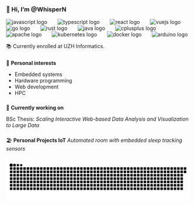### 👋 Hi, I’m @WhisperN

<p float="left">
<img src="https://cdn.jsdelivr.net/gh/devicons/devicon/icons/javascript/javascript-original.svg" height="25" alt="javascript logo"  />
<img width="20" />
<img src="https://cdn.jsdelivr.net/gh/devicons/devicon/icons/typescript/typescript-original.svg" height="25" alt="typescript logo"  />
<img width="20" />
<img src="https://cdn.jsdelivr.net/gh/devicons/devicon/icons/react/react-original.svg" height="25" alt="react logo"  />
<img width="20" />
<img src="https://cdn.jsdelivr.net/gh/devicons/devicon/icons/vuejs/vuejs-original.svg" height="25" alt="vuejs logo"  />
<img width="20" />
<img src="https://cdn.jsdelivr.net/gh/devicons/devicon/icons/go/go-original.svg" height="25" alt="go logo"  />
<img width="20" />
<img src="https://cdn.jsdelivr.net/gh/devicons/devicon/icons/rust/rust-original.svg" height="25" alt="rust logo"  />
<img width="20" />
<img src="https://cdn.jsdelivr.net/gh/devicons/devicon/icons/java/java-original.svg" height="25" alt="java logo"  />
<img width="20" />
<img src="https://cdn.jsdelivr.net/gh/devicons/devicon/icons/cplusplus/cplusplus-original.svg" height="25" alt="cplusplus logo"  />
<img width="20" />
<img src="https://cdn.jsdelivr.net/gh/devicons/devicon/icons/apache/apache-original.svg" height="25" alt="apache logo"  />
<img width="20" />
<img src="https://cdn.jsdelivr.net/gh/devicons/devicon/icons/kubernetes/kubernetes-plain.svg" height="25" alt="kubernetes logo"  />
<img width="20" />
<img src="https://cdn.jsdelivr.net/gh/devicons/devicon/icons/docker/docker-original.svg" height="25" alt="docker logo"  />
<img width="20" />
<img src="https://cdn.jsdelivr.net/gh/devicons/devicon/icons/arduino/arduino-original.svg" height="25" alt="arduino logo"  />
</p>

📚 Currently enrolled at UZH Informatics.

###

🎯 **Personal interests**
- Embedded systems
- Hardware programming
- Web development
- HPC

###

🚀 **Currently working on**

BSc Thesis: _Scaling Interactive Web-based Data Analysis and Visualization to Large Data_

###

🏖️ **Personal Projects IoT**
_Automated room with embedded sleep tracking sensors_

###

<img src="https://raw.githubusercontent.com/WhisperN/WhisperN/output/snake.svg" alt="Snake animation" />

###

